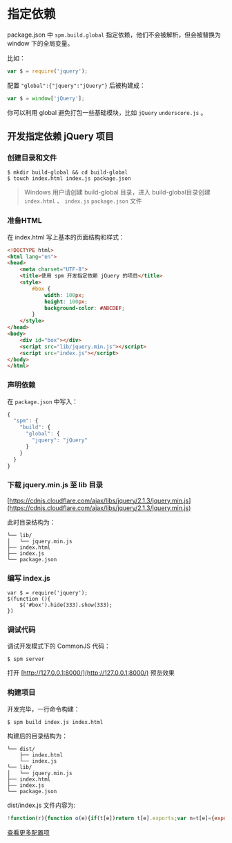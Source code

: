 # 指定依赖

package.json 中 `spm.build.global` 指定依赖，他们不会被解析，但会被替换为 window 下的全局变量。

比如：

```js
var $ = require('jquery');
```

配置 `"global":{"jquery":"jQuery"}` 后被构建成：

```js
var $ = window['jQuery'];
```

你可以利用 global 避免打包一些基础模块，比如 `jQuery`  `underscore.js` 。

## 开发指定依赖 jQuery 项目


### 创建目录和文件
```
$ mkdir build-global && cd build-global
$ touch index.html index.js package.json
```
> Windows 用户请创建 build-global 目录，进入 build-global目录创建 `index.html` 、 `index.js` `package.json` 文件

### 准备HTML
在 index.html 写上基本的页面结构和样式：

```html
<!DOCTYPE html>
<html lang="en">
<head>
    <meta charset="UTF-8">
    <title>使用 spm 开发指定依赖 jQuery 的项目</title>
    <style>
        #box {
            width: 100px;
            height: 100px;
            background-color: #ABCDEF;
        }
    </style>
</head>
<body>
    <div id="box"></div>
	<script src="lib/jquery.min.js"></script>
    <script src="index.js"></script>
</body>
</html>
```

### 声明依赖

在 `package.json` 中写入：

```js
{
  "spm": {
    "build": {
      "global": {
        "jquery": "jQuery"
      }
    }
  }
}
```

### 下载 jquery.min.js 至 lib 目录
[https://cdnjs.cloudflare.com/ajax/libs/jquery/2.1.3/jquery.min.js](https://cdnjs.cloudflare.com/ajax/libs/jquery/2.1.3/jquery.min.js)

此时目录结构为：
```
└── lib/
│   └── jquery.min.js
├── index.html
├── index.js
└── package.json
```
### 编写 index.js

```
var $ = require('jquery');
$(function (){
    $('#box').hide(333).show(333);
})
```

### 调试代码

调试开发模式下的 CommonJS 代码：
```
$ spm server
```
打开 [http://127.0.0.1:8000/](http://127.0.0.1:8000/) 预览效果

### 构建项目
开发完毕，一行命令构建：

```
$ spm build index.js index.html
```

构建后的目录结构为：
```
└── dist/
	├── index.html
    └── index.js
└── lib/
│   └── jquery.min.js
├── index.html
├── index.js
└── package.json
```

dist/index.js 文件内容为:

```js
!function(r){function o(e){if(t[e])return t[e].exports;var n=t[e]={exports:{},id:e,loaded:!1};return r[e].call(n.exports,n,n.exports,o),n.loaded=!0,n.exports}var t={};return o.m=r,o.c=t,o.p="",o(0)}([function(r,o,t){var e=t(1);e(function(){e("#box").hide(333).show(333)})},function(r,o,t){r.exports=jQuery}]);
```

[查看更多配置项](https://github.com/nimojs/docs/blob/master/project/configuration.md)